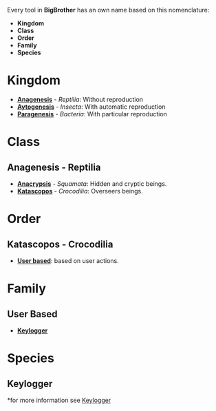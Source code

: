 Every tool in **BigBrother** has an own name based on this nomenclature:
* **Kingdom**
* **Class**
* **Order**
* **Family**
* **Species**

# Kingdom
* [**Anagenesis**](#anagenesis-reptilia) - *Reptilia*: Without reproduction
* [**Aytogenesis**](#aytogenesis-insecta) - *Insecta*: With automatic reproduction
* [**Paragenesis**](#paragenesis-bacteria) - *Bacteria*: With particular reproduction

# Class
## Anagenesis - Reptilia
* [**Anacrypsis**](#anacrypsis-squamata) - *Squamata*: Hidden and cryptic beings.
* [**Katascopos**](#katascopos-crocodilia) - *Crocodilia*: Overseers beings. 

# Order
## Katascopos - Crocodilia
* [**User based**](#user-based): based on user actions.

# Family
## User Based
* [**Keylogger**](#keylogger)

# Species
## Keylogger
*for more information see [Keylogger](anagenesis/katascopos/user_based/keylogger/keylogger.md)
